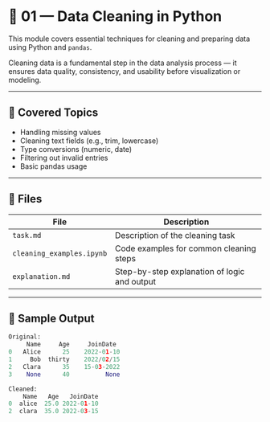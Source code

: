 # 🧹 01 — Data Cleaning in Python

This module covers essential techniques for cleaning and preparing data using Python and `pandas`.

Cleaning data is a fundamental step in the data analysis process — it ensures data quality, consistency, and usability before visualization or modeling.

---

## 🧠 Covered Topics

- Handling missing values
- Cleaning text fields (e.g., trim, lowercase)
- Type conversions (numeric, date)
- Filtering out invalid entries
- Basic pandas usage

---

## 📁 Files

| File                      | Description                                  |
|---------------------------|----------------------------------------------|
| `task.md`                | Description of the cleaning task             |
| `cleaning_examples.ipynb`| Code examples for common cleaning steps      |
| `explanation.md`         | Step-by-step explanation of logic and output |

---

## 🧪 Sample Output

```python
Original:
     Name     Age     JoinDate
0   Alice      25    2022-01-10
1     Bob  thirty    2022/02/15
2   Clara      35    15-03-2022
3    None      40          None

Cleaned:
    Name   Age   JoinDate
0  alice  25.0 2022-01-10
2  clara  35.0 2022-03-15
